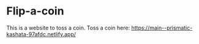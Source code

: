 # Flip-a-coin
This is a website to toss a coin.
Toss a coin here: https://main--prismatic-kashata-97afdc.netlify.app/
